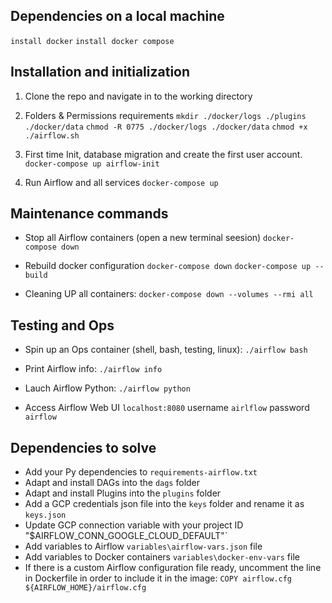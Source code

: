 
## Dependencies on a local machine ##

`install docker`
`install docker compose`


## Installation and initialization ##

1. Clone the repo and navigate in to the working directory

2. Folders & Permissions requirements
`mkdir ./docker/logs ./plugins ./docker/data`
`chmod -R 0775 ./docker/logs ./docker/data`
`chmod +x ./airflow.sh`

3. First time Init, database migration and create the first user account. 
`docker-compose up airflow-init`

4. Run Airflow and all services
`docker-compose up`


## Maintenance commands  ##

- Stop all Airflow containers (open a new terminal seesion)
`docker-compose down`

- Rebuild docker configuration
`docker-compose down`
`docker-compose up --build`

- Cleaning UP all containers:
`docker-compose down --volumes --rmi all`
 

## Testing and Ops ###

- Spin up an Ops container (shell, bash, testing, linux):
`./airflow bash`

- Print Airflow info:
`./airflow info`

- Lauch Airflow Python:
`./airflow python`

- Access Airflow Web UI
`localhost:8080`   username `airlflow`  password `airflow`

## Dependencies to solve ## 
  - Add your Py dependencies to `requirements-airflow.txt`
  - Adapt and install DAGs into the `dags` folder
  - Adapt and install Plugins into the `plugins` folder
  - Add a GCP credentials json file into the `keys` folder and rename it as `keys.json`
  - Update GCP connection variable with your project ID  "$AIRFLOW_CONN_GOOGLE_CLOUD_DEFAULT"`
  - Add variables to Airflow `variables\airflow-vars.json` file
  - Add variables to Docker containers `variables\docker-env-vars` file
  - If there is a custom Airflow configuration file ready, uncomment the line in Dockerfile in order to include it in the image: `COPY airflow.cfg ${AIRFLOW_HOME}/airflow.cfg`